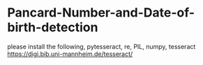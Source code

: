 # Pancard-Number-and-Date-of-birth-detection
please install the following,
pytesseract,
re,
PIL,
numpy,
tesseract https://digi.bib.uni-mannheim.de/tesseract/

